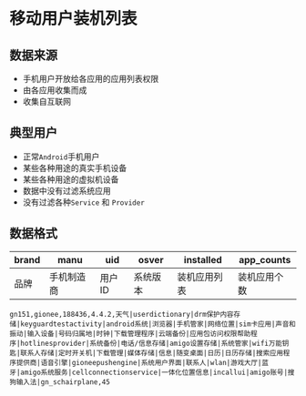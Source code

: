 # 移动用户装机列表



## 数据来源

- 手机用户开放给各应用的应用列表权限
- 由各应用收集而成
- 收集自互联网

## 典型用户

- 正常`Android`手机用户
- 某些各种用途的真实手机设备
- 某些各种用途的虚拟机设备
- 数据中没有过滤系统应用
- 没有过滤各种`Service` 和 `Provider`

## 数据格式

| brand | manu       | uid    | osver    | installed    | app_counts   |
| ----- | ---------- | ------ | -------- | ------------ | ------------ |
| 品牌  | 手机制造商 | 用户ID | 系统版本 | 装机应用列表 | 装机应用个数 |



```csv
gn151,gionee,188436,4.4.2,天气|userdictionary|drm保护内容存储|keyguardtestactivity|android系统|浏览器|手机管家|网络位置|sim卡应用|声音和振动|输入设备|号码归属地|时钟|下载管理程序|云端备份|应用包访问权限帮助程序|hotlinesprovider|系统备份|电话/信息存储|amigo设置存储|系统管家|wifi万能钥匙|联系人存储|定时开关机|下载管理|媒体存储|信息|随变桌面|日历|日历存储|搜索应用程序提供商|语音引擎|gioneepushengine|系统用户界面|联系人|wlan|游戏大厅|蓝牙|amigo系统服务|cellconnectionservice|一体化位置信息|incallui|amigo账号|搜狗输入法|gn_schairplane,45
```

